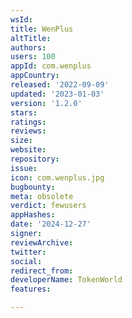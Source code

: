 ```yaml
---
wsId: 
title: WenPlus
altTitle: 
authors: 
users: 100
appId: com.wenplus
appCountry: 
released: '2022-09-09'
updated: '2023-01-03'
version: '1.2.0'
stars: 
ratings: 
reviews: 
size: 
website: 
repository: 
issue: 
icon: com.wenplus.jpg
bugbounty: 
meta: obsolete
verdict: fewusers
appHashes: 
date: '2024-12-27'
signer: 
reviewArchive: 
twitter: 
social: 
redirect_from: 
developerName: TokenWorld
features: 

---
```


